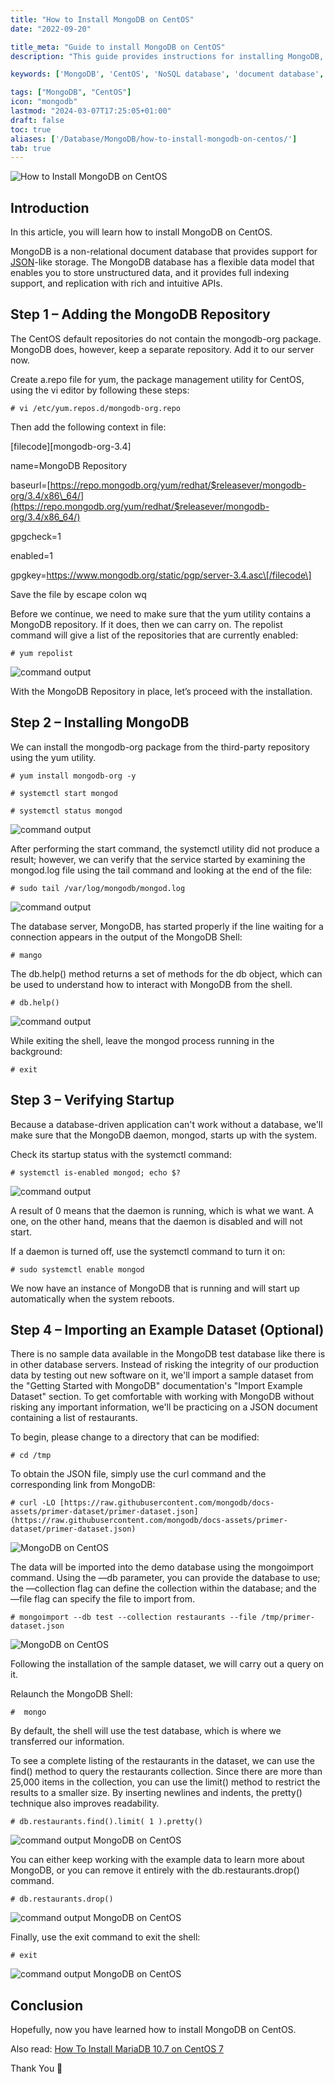 ```yaml
---
title: "How to Install MongoDB on CentOS"
date: "2022-09-20"

title_meta: "Guide to install MongoDB on CentOS"
description: "This guide provides instructions for installing MongoDB, a popular NoSQL database system, on your CentOS system"

keywords: ['MongoDB', 'CentOS', 'NoSQL database', 'document database', 'package manager', 'yum', 'MongoDB repository']

tags: ["MongoDB", "CentOS"]
icon: "mongodb"
lastmod: "2024-03-07T17:25:05+01:00"
draft: false
toc: true
aliases: ['/Database/MongoDB/how-to-install-mongodb-on-centos/']
tab: true
---
```


![How to Install MongoDB on CentOS](images/How-to-Install-MongoDB-on-CentOS-1-1024x576.png)

## Introduction

In this article, you will learn how to install MongoDB on CentOS.

MongoDB is a non-relational document database that provides support for [JSON](https://aws.amazon.com/documentdb/what-is-json/)\-like storage. The MongoDB database has a flexible data model that enables you to store unstructured data, and it provides full indexing support, and replication with rich and intuitive APIs.

## **Step 1 – Adding the MongoDB Repository**

The CentOS default repositories do not contain the mongodb-org package. MongoDB does, however, keep a separate repository. Add it to our server now.

Create a.repo file for yum, the package management utility for CentOS, using the vi editor by following these steps:

```
# vi /etc/yum.repos.d/mongodb-org.repo
```

Then add the following context in file:

\[filecode\]\[mongodb-org-3.4\]

name=MongoDB Repository

baseurl=[https://repo.mongodb.org/yum/redhat/$releasever/mongodb-org/3.4/x86\_64/](https://repo.mongodb.org/yum/redhat/$releasever/mongodb-org/3.4/x86_64/)

gpgcheck=1

enabled=1

gpgkey=https://www.mongodb.org/static/pgp/server-3.4.asc\[/filecode\]

Save the file by escape colon wq

Before we continue, we need to make sure that the yum utility contains a MongoDB repository. If it does, then we can carry on. The repolist command will give a list of the repositories that are currently enabled:

```
# yum repolist
```

![command output
](images/1-10.png)

With the MongoDB Repository in place, let’s proceed with the installation.

## ****Step 2 – Installing MongoDB****

We can install the mongodb-org package from the third-party repository using the yum utility.

```
# yum install mongodb-org -y
```

```
# systemctl start mongod
```

```
# systemctl status mongod
```

![command output](images/2-7.png)

After performing the start command, the systemctl utility did not produce a result; however, we can verify that the service started by examining the mongod.log file using the tail command and looking at the end of the file:

```
# sudo tail /var/log/mongodb/mongod.log
```

![command output](images/3-7.png)

The database server, MongoDB, has started properly if the line waiting for a connection appears in the output of the MongoDB Shell:

```
# mango
```

The db.help() method returns a set of methods for the db object, which can be used to understand how to interact with MongoDB from the shell.

```
# db.help()
```

![command output](images/4-6.png)

While exiting the shell, leave the mongod process running in the background:

```
# exit
```

## **Step 3 – Verifying Startup**

Because a database-driven application can't work without a database, we'll make sure that the MongoDB daemon, mongod, starts up with the system.

Check its startup status with the systemctl command:

```
# systemctl is-enabled mongod; echo $?
```

![command output](images/5-9.png)

A result of 0 means that the daemon is running, which is what we want. A one, on the other hand, means that the daemon is disabled and will not start.

If a daemon is turned off, use the systemctl command to turn it on:

```
# sudo systemctl enable mongod
```

We now have an instance of MongoDB that is running and will start up automatically when the system reboots.

## **Step 4 – Importing an Example Dataset (Optional)**

There is no sample data available in the MongoDB test database like there is in other database servers. Instead of risking the integrity of our production data by testing out new software on it, we'll import a sample dataset from the "Getting Started with MongoDB" documentation's "Import Example Dataset" section. To get comfortable with working with MongoDB without risking any important information, we'll be practicing on a JSON document containing a list of restaurants.

To begin, please change to a directory that can be modified:

```
# cd /tmp
```

To obtain the JSON file, simply use the curl command and the corresponding link from MongoDB:

```
# curl -LO [https://raw.githubusercontent.com/mongodb/docs-assets/primer-dataset/primer-dataset.json](https://raw.githubusercontent.com/mongodb/docs-assets/primer-dataset/primer-dataset.json)
```

![ MongoDB on CentOS](images/6-5.png)

The data will be imported into the demo database using the mongoimport command. Using the —db parameter, you can provide the database to use; the —collection flag can define the collection within the database; and the —file flag can specify the file to import from.

```
# mongoimport --db test --collection restaurants --file /tmp/primer-dataset.json
```

![ MongoDB on CentOS](images/7-5.png)

Following the installation of the sample dataset, we will carry out a query on it.

Relaunch the MongoDB Shell:

```
#  mongo
```

By default, the shell will use the test database, which is where we transferred our information.

To see a complete listing of the restaurants in the dataset, we can use the find() method to query the restaurants collection. Since there are more than 25,000 items in the collection, you can use the limit() method to restrict the results to a smaller size. By inserting newlines and indents, the pretty() technique also improves readability.

```
# db.restaurants.find().limit( 1 ).pretty()
```

![command output MongoDB on CentOS](images/8-5.png)

You can either keep working with the example data to learn more about MongoDB, or you can remove it entirely with the db.restaurants.drop() command.

```
# db.restaurants.drop()
```

![command output MongoDB on CentOS](images/9-5.png)

Finally, use the exit command to exit the shell:

```
# exit
```

![command output MongoDB on CentOS](images/10-5.png)

## Conclusion

Hopefully, now you have learned how to install MongoDB on CentOS.

Also read: [How To Install MariaDB 10.7 on CentOS 7](https://utho.com/docs/tutorial/how-to-install-mariadb-10-7-on-centos-7/)

Thank You 🙂
